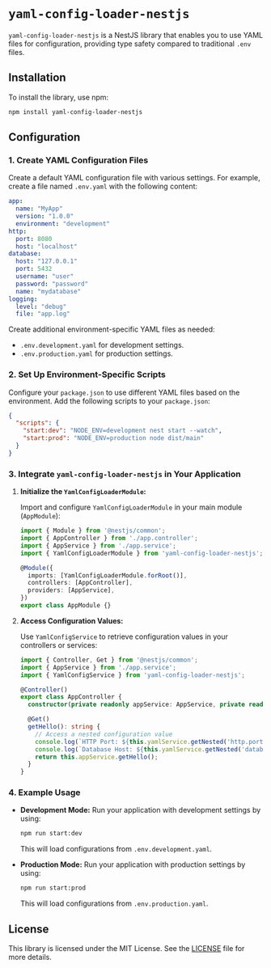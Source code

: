 # `yaml-config-loader-nestjs`

`yaml-config-loader-nestjs` is a NestJS library that enables you to use YAML files for configuration, providing type safety compared to traditional `.env` files.

## Installation

To install the library, use npm:

```bash
npm install yaml-config-loader-nestjs
```

## Configuration

### 1. Create YAML Configuration Files

Create a default YAML configuration file with various settings. For example, create a file named `.env.yaml` with the following content:

```yaml
app:
  name: "MyApp"
  version: "1.0.0"
  environment: "development"
http:
  port: 8080
  host: "localhost"
database:
  host: "127.0.0.1"
  port: 5432
  username: "user"
  password: "password"
  name: "mydatabase"
logging:
  level: "debug"
  file: "app.log"
```

Create additional environment-specific YAML files as needed:

- `.env.development.yaml` for development settings.
- `.env.production.yaml` for production settings.

### 2. Set Up Environment-Specific Scripts

Configure your `package.json` to use different YAML files based on the environment. Add the following scripts to your `package.json`:

```json
{
  "scripts": {
    "start:dev": "NODE_ENV=development nest start --watch",
    "start:prod": "NODE_ENV=production node dist/main"
  }
}
```

### 3. Integrate `yaml-config-loader-nestjs` in Your Application

1. **Initialize the `YamlConfigLoaderModule`:**

   Import and configure `YamlConfigLoaderModule` in your main module (`AppModule`):

   ```typescript
   import { Module } from '@nestjs/common';
   import { AppController } from './app.controller';
   import { AppService } from './app.service';
   import { YamlConfigLoaderModule } from 'yaml-config-loader-nestjs';

   @Module({
     imports: [YamlConfigLoaderModule.forRoot()],
     controllers: [AppController],
     providers: [AppService],
   })
   export class AppModule {}
   ```

2. **Access Configuration Values:**

   Use `YamlConfigService` to retrieve configuration values in your controllers or services:

   ```typescript
   import { Controller, Get } from '@nestjs/common';
   import { AppService } from './app.service';
   import { YamlConfigService } from 'yaml-config-loader-nestjs';

   @Controller()
   export class AppController {
     constructor(private readonly appService: AppService, private readonly yamlService: YamlConfigService) {}

     @Get()
     getHello(): string {
       // Access a nested configuration value
       console.log(`HTTP Port: ${this.yamlService.getNested('http.port')}`);
       console.log(`Database Host: ${this.yamlService.getNested('database.host')}`);
       return this.appService.getHello();
     }
   }
   ```

### 4. Example Usage

- **Development Mode:** Run your application with development settings by using:

  ```bash
  npm run start:dev
  ```

  This will load configurations from `.env.development.yaml`.

- **Production Mode:** Run your application with production settings by using:

  ```bash
  npm run start:prod
  ```

  This will load configurations from `.env.production.yaml`.

## License

This library is licensed under the MIT License. See the [LICENSE](LICENSE) file for more details.
